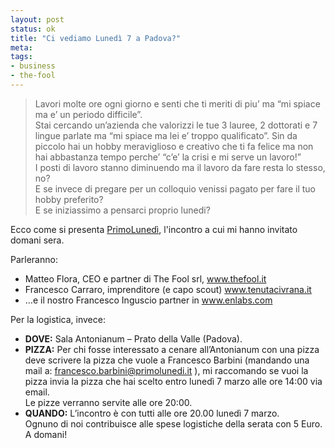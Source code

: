 ```yaml
--- 
layout: post
status: ok
title: "Ci vediamo Lunedì 7 a Padova?"
meta: 
tags: 
- business
- the-fool
---
```

> Lavori molte ore ogni giorno e senti che ti meriti di piu’ ma “mi spiace ma e’ un periodo difficile”.  
> Stai cercando un’azienda che valorizzi le tue 3 lauree, 2 dottorati e 7 lingue parlate ma “mi spiace ma lei e’ troppo qualificato”. Sin da piccolo hai un hobby meraviglioso e creativo che ti fa felice ma non hai abbastanza tempo perche’  “c’e’ la crisi e mi serve un lavoro!”    
> I posti di lavoro stanno diminuendo ma il lavoro da fare resta lo stesso, no?  
> E se invece di pregare per un colloquio venissi pagato per fare il tuo hobby preferito?  
> E se iniziassimo a pensarci proprio lunedi?  
  
Ecco come si presenta [PrimoLunedì](http://www.primolunedi.it/), l'incontro a cui mi hanno invitato domani sera.  
  
Parleranno:  
* Matteo Flora, CEO e partner di The Fool srl, www.thefool.it
* Francesco Carraro, imprenditore (e capo scout) www.tenutacivrana.it
* …e il nostro Francesco Inguscio partner in www.enlabs.com  
  
Per la logistica, invece:  
* **DOVE:** Sala Antonianum – Prato della Valle (Padova).    
* **PIZZA:** Per chi fosse interessato a cenare all’Antonianum con una pizza deve scrivere la pizza che vuole a Francesco Barbini (mandando una mail a: francesco.barbini@primolunedi.it ), mi raccomando se vuoi la pizza invia la pizza che hai scelto entro lunedì 7 marzo alle ore 14:00 via email.  
  Le pizze verranno servite alle ore 20:00.  
* **QUANDO:** L’incontro è con tutti alle ore 20.00 lunedì 7 marzo.  
  Ognuno di noi contribuisce alle spese logistiche della serata con 5 Euro.
A domani!
